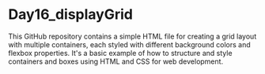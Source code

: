 # Day16_displayGrid
This GitHub repository contains a simple HTML file for creating a grid layout with multiple containers, each styled with different background colors and flexbox properties. It's a basic example of how to structure and style containers and boxes using HTML and CSS for web development.
